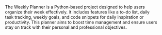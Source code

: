 The Weekly Planner is a Python-based project designed to help users organize their week effectively. It includes features like a to-do list, daily task tracking, weekly goals, and code snippets for daily inspiration or productivity. This planner aims to boost time management and ensure users stay on track with their personal and professional objectives.
